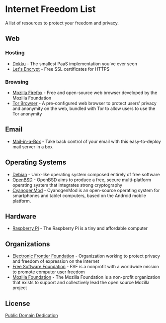 # Internet Freedom List

A list of resources to protect your freedom and privacy.


## Web


### Hosting

- [Dokku](http://dokku.viewdocs.io/dokku/) - The smallest PaaS implementation you've ever seen
- [Let's Encrypt](https://letsencrypt.org/) - Free SSL certificates for HTTPS


### Browsing

- [Mozilla Firefox](https://www.mozilla.org/en-US/firefox/new/) - Free and open-source web browser developed by the Mozilla Foundation
- [Tor Browser](https://www.torproject.org/projects/torbrowser.html) - A pre-configured web browser to protect users' privacy and anonymity on the web, bundled with Tor to allow users to use the Tor anonymity 


## Email

- [Mail-in-a-Box](https://mailinabox.email/) - Take back control of your email with this easy-to-deploy mail server in a box


## Operating Systems

- [Debian](https://www.debian.org/) - Unix-like operating system composed entirely of free software
- [OpenBSD](https://www.openbsd.org/) - OpenBSD aims to produce a free, secure multi-platform operating system that integrates strong cryptography
- [CyanogenMod](https://cyngn.com/cyanogen-os) - CyanogenMod is an open-source operating system for smartphones and tablet computers, based on the Android mobile platform.


## Hardware

- [Raspberry Pi](https://www.raspberrypi.org/) - The Raspberry Pi is a tiny and affordable computer


## Organizations

- [Electronic Frontier Foundation](https://www.eff.org/) - Organization working to protect privacy and freedom of expression on the Internet
- [Free Software Foundation](https://www.fsf.org/) - FSF is a nonprofit with a worldwide mission to promote computer user freedom
- [Mozilla Foundation](https://www.mozilla.org/) - The Mozilla Foundation is a non-profit organization that exists to support and collectively lead the open source Mozilla project


## License

[Public Domain Dedication](https://creativecommons.org/publicdomain/zero/1.0/)
